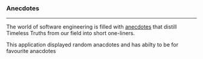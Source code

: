 ### Anecdotes 
---

The world of software engineering is filled with [anecdotes](http://www.comp.nus.edu.sg/~damithch/pages/SE-quotes.htm) that distill Timeless Truths from our field into short one-liners.

This application displayed random anacdotes and has abilty to be for favourite anacdotes

